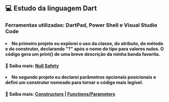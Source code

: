 ## 💻 Estudo da linguagem Dart 
### Ferramentas utilizadas: DartPad, Power Shell e Visual Studio Code

#### <li>No primeiro projeto eu explorei o uso da classe, do atributo, do método e do construtor, declarando "?" após o nome do tipo para valores nulos. O código gera um print() de uma breve descrição da minha banda favorita.
#### 🔎 Saiba mais: [Null Safety](https://dart.dev/null-safety#:~:text=The%20Dart%20language%20enforces%20sound,can%20be%20difficult%20to%20debug)
#### <li>No segundo projeto eu declarei parâmetros opcionais posicionais e defini um construtor nomeado para tornar o código mais legível.
#### 🔎 Saiba mais: [Constructors](https://dart.dev/language/constructors) | [Functions/Parameters](https://dart.dev/language/functions)
